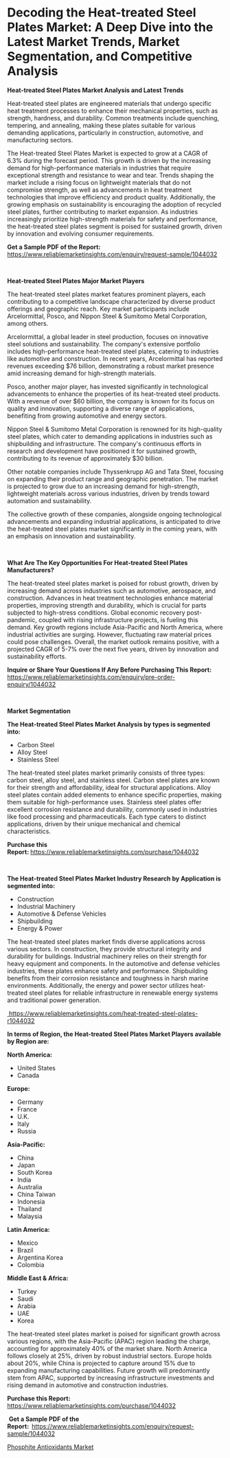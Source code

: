<p><h1>Decoding the Heat-treated Steel Plates Market: A Deep Dive into the Latest Market Trends, Market Segmentation, and Competitive Analysis</h1></p><p><strong>Heat-treated Steel Plates Market Analysis and Latest Trends</strong></p>
<p><p>Heat-treated steel plates are engineered materials that undergo specific heat treatment processes to enhance their mechanical properties, such as strength, hardness, and durability. Common treatments include quenching, tempering, and annealing, making these plates suitable for various demanding applications, particularly in construction, automotive, and manufacturing sectors.</p><p>The Heat-treated Steel Plates Market is expected to grow at a CAGR of 6.3% during the forecast period. This growth is driven by the increasing demand for high-performance materials in industries that require exceptional strength and resistance to wear and tear. Trends shaping the market include a rising focus on lightweight materials that do not compromise strength, as well as advancements in heat treatment technologies that improve efficiency and product quality. Additionally, the growing emphasis on sustainability is encouraging the adoption of recycled steel plates, further contributing to market expansion. As industries increasingly prioritize high-strength materials for safety and performance, the heat-treated steel plates segment is poised for sustained growth, driven by innovation and evolving consumer requirements.</p></p>
<p><strong>Get a Sample PDF of the Report:&nbsp;</strong> <a href="https://www.reliablemarketinsights.com/enquiry/request-sample/1044032?utm_campaign=2639&utm_medium=2&utm_source=Github&utm_content=ia&utm_term=01042025&utm_id=heat-treated-steel-plates">https://www.reliablemarketinsights.com/enquiry/request-sample/1044032</a></p>
<p>&nbsp;</p>
<p><strong>Heat-treated Steel Plates Major Market Players</strong></p>
<p><p>The heat-treated steel plates market features prominent players, each contributing to a competitive landscape characterized by diverse product offerings and geographic reach. Key market participants include Arcelormittal, Posco, and Nippon Steel & Sumitomo Metal Corporation, among others.</p><p>Arcelormittal, a global leader in steel production, focuses on innovative steel solutions and sustainability. The company's extensive portfolio includes high-performance heat-treated steel plates, catering to industries like automotive and construction. In recent years, Arcelormittal has reported revenues exceeding $76 billion, demonstrating a robust market presence amid increasing demand for high-strength materials.</p><p>Posco, another major player, has invested significantly in technological advancements to enhance the properties of its heat-treated steel products. With a revenue of over $60 billion, the company is known for its focus on quality and innovation, supporting a diverse range of applications, benefiting from growing automotive and energy sectors.</p><p>Nippon Steel & Sumitomo Metal Corporation is renowned for its high-quality steel plates, which cater to demanding applications in industries such as shipbuilding and infrastructure. The company's continuous efforts in research and development have positioned it for sustained growth, contributing to its revenue of approximately $30 billion.</p><p>Other notable companies include Thyssenkrupp AG and Tata Steel, focusing on expanding their product range and geographic penetration. The market is projected to grow due to an increasing demand for high-strength, lightweight materials across various industries, driven by trends toward automation and sustainability.</p><p>The collective growth of these companies, alongside ongoing technological advancements and expanding industrial applications, is anticipated to drive the heat-treated steel plates market significantly in the coming years, with an emphasis on innovation and sustainability.</p></p>
<p>&nbsp;</p>
<p><strong>What Are The Key Opportunities For Heat-treated Steel Plates Manufacturers?</strong></p>
<p><p>The heat-treated steel plates market is poised for robust growth, driven by increasing demand across industries such as automotive, aerospace, and construction. Advances in heat treatment technologies enhance material properties, improving strength and durability, which is crucial for parts subjected to high-stress conditions. Global economic recovery post-pandemic, coupled with rising infrastructure projects, is fueling this demand. Key growth regions include Asia-Pacific and North America, where industrial activities are surging. However, fluctuating raw material prices could pose challenges. Overall, the market outlook remains positive, with a projected CAGR of 5-7% over the next five years, driven by innovation and sustainability efforts.</p></p>
<p><strong>Inquire or Share Your Questions If Any Before Purchasing This Report:</strong> <a href="https://www.reliablemarketinsights.com/enquiry/pre-order-enquiry/1044032?utm_campaign=2639&utm_medium=2&utm_source=Github&utm_content=ia&utm_term=01042025&utm_id=heat-treated-steel-plates">https://www.reliablemarketinsights.com/enquiry/pre-order-enquiry/1044032</a></p>
<p>&nbsp;</p>
<p><strong>Market Segmentation</strong></p>
<p><strong>The Heat-treated Steel Plates Market Analysis by types is segmented into:</strong></p>
<p><ul><li>Carbon Steel</li><li>Alloy Steel</li><li>Stainless Steel</li></ul></p>
<p><p>The heat-treated steel plates market primarily consists of three types: carbon steel, alloy steel, and stainless steel. Carbon steel plates are known for their strength and affordability, ideal for structural applications. Alloy steel plates contain added elements to enhance specific properties, making them suitable for high-performance uses. Stainless steel plates offer excellent corrosion resistance and durability, commonly used in industries like food processing and pharmaceuticals. Each type caters to distinct applications, driven by their unique mechanical and chemical characteristics.</p></p>
<p><strong>Purchase this Report:&nbsp;</strong><a href="https://www.reliablemarketinsights.com/purchase/1044032?utm_campaign=2639&utm_medium=2&utm_source=Github&utm_content=ia&utm_term=01042025&utm_id=heat-treated-steel-plates">https://www.reliablemarketinsights.com/purchase/1044032</a></p>
<p>&nbsp;</p>
<p><strong>The Heat-treated Steel Plates Market Industry Research by Application is segmented into:</strong></p>
<p><ul><li>Construction</li><li>Industrial Machinery</li><li>Automotive & Defense Vehicles</li><li>Shipbuilding</li><li>Energy & Power</li></ul></p>
<p><p>The heat-treated steel plates market finds diverse applications across various sectors. In construction, they provide structural integrity and durability for buildings. Industrial machinery relies on their strength for heavy equipment and components. In the automotive and defense vehicles industries, these plates enhance safety and performance. Shipbuilding benefits from their corrosion resistance and toughness in harsh marine environments. Additionally, the energy and power sector utilizes heat-treated steel plates for reliable infrastructure in renewable energy systems and traditional power generation.</p></p>
<p><a href="https://www.reliablemarketinsights.com/heat-treated-steel-plates-r1044032?utm_campaign=2639&utm_medium=2&utm_source=Github&utm_content=ia&utm_term=01042025&utm_id=heat-treated-steel-plates">&nbsp;https://www.reliablemarketinsights.com/heat-treated-steel-plates-r1044032</a></p>
<p><strong>In terms of Region, the Heat-treated Steel Plates Market Players available by Region are:</strong></p>
<p>
    <p> <strong> North America: </strong>
        <ul>
            <li>United States</li>
            <li>Canada</li>
        </ul>
        </p> 
    <p> <strong> Europe: </strong>
        <ul>
            <li>Germany</li>
            <li>France</li>
            <li>U.K.</li>
            <li>Italy</li>
            <li>Russia</li>
        </ul>
        </p> 
    <p> <strong> Asia-Pacific: </strong>
        <ul>
            <li>China</li>
            <li>Japan</li>
            <li>South Korea</li>
            <li>India</li>
            <li>Australia</li>
            <li>China Taiwan</li>
            <li>Indonesia</li>
            <li>Thailand</li>
            <li>Malaysia</li>
        </ul>
        </p> 
    <p> <strong> Latin America: </strong>
        <ul>
            <li>Mexico</li>
            <li>Brazil</li>
            <li>Argentina Korea</li>
            <li>Colombia</li>
        </ul>
        </p> 
    <p> <strong> Middle East & Africa: </strong>
        <ul>
            <li>Turkey</li>
            <li>Saudi</li>
            <li>Arabia</li>
            <li>UAE</li>
            <li>Korea</li>
        </ul>
    </p>
    </p>
<p><p>The heat-treated steel plates market is poised for significant growth across various regions, with the Asia-Pacific (APAC) region leading the charge, accounting for approximately 40% of the market share. North America follows closely at 25%, driven by robust industrial sectors. Europe holds about 20%, while China is projected to capture around 15% due to expanding manufacturing capabilities. Future growth will predominantly stem from APAC, supported by increasing infrastructure investments and rising demand in automotive and construction industries.</p></p>
<p><strong>Purchase this Report: </strong><a href="https://www.reliablemarketinsights.com/purchase/1044032?utm_campaign=2639&utm_medium=2&utm_source=Github&utm_content=ia&utm_term=01042025&utm_id=heat-treated-steel-plates">https://www.reliablemarketinsights.com/purchase/1044032</a></p>
<p>&nbsp;<strong>Get a Sample PDF of the Report:&nbsp;&nbsp;</strong><a href="https://www.reliablemarketinsights.com/enquiry/request-sample/1044032?utm_campaign=2639&utm_medium=2&utm_source=Github&utm_content=ia&utm_term=01042025&utm_id=heat-treated-steel-plates">https://www.reliablemarketinsights.com/enquiry/request-sample/1044032</a></p>
<p><strong></strong></p>
<p><p><a href="https://github.com/akaalahk/Market-Research-Report-List-1/blob/main/phosphite-antioxidants-market.md?utm_campaign=2639&utm_medium=2&utm_source=Github&utm_content=ia&utm_term=01042025&utm_id=heat-treated-steel-plates">Phosphite Antioxidants Market</a></p></p>